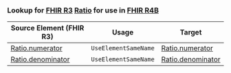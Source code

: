 ### Lookup for [FHIR R3](https://hl7.org/fhir/STU3/) [Ratio](https://hl7.org/fhir/STU3/Ratio.html) for use in [FHIR R4B](https://hl7.org/fhir/R4B/)

| Source Element (FHIR R3) | Usage | Target |
| -------------- | ----- | ------ |
| [Ratio.numerator](https://hl7.org/fhir/STU3/Ratio.html#resource) | `UseElementSameName` | [Ratio.numerator](https://hl7.org/fhir/R4B/Ratio.html#resource) |
| [Ratio.denominator](https://hl7.org/fhir/STU3/Ratio.html#resource) | `UseElementSameName` | [Ratio.denominator](https://hl7.org/fhir/R4B/Ratio.html#resource) |

